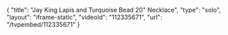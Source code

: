 {
    "title": "Jay King Lapis and Turquoise Bead 20\" Necklace",
    "type": "solo",
    "layout": "iframe-static",
    "videoId": "112335671",
    "url": "\/tvpembed\/112335671"
}